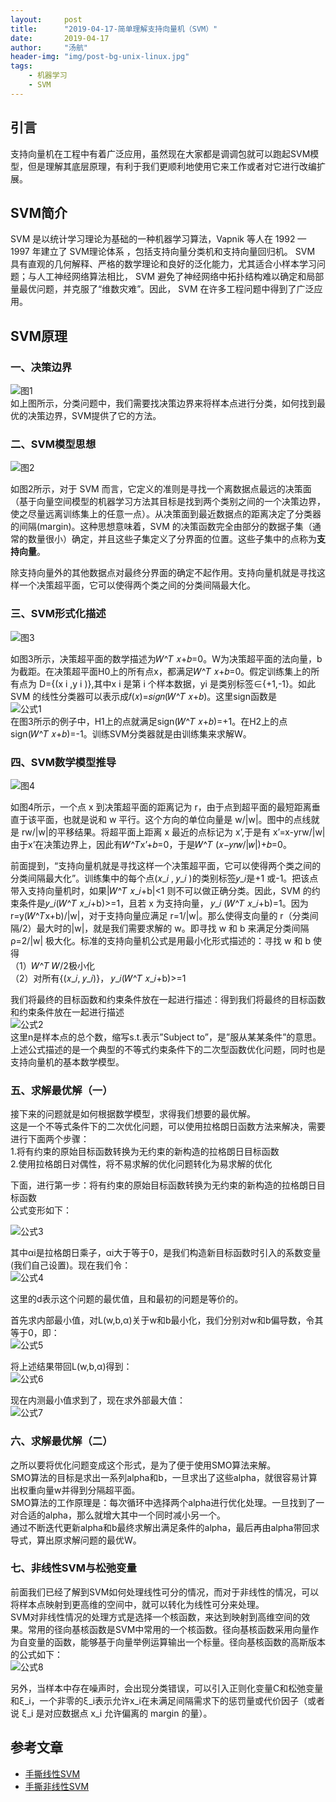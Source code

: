 ```yaml
---
layout:     post
title:      "2019-04-17-简单理解支持向量机（SVM）"
date:       2019-04-17
author:     "汤航"
header-img: "img/post-bg-unix-linux.jpg"
tags:
    - 机器学习
    - SVM
---
```


## 引言

支持向量机在工程中有着广泛应用，虽然现在大家都是调调包就可以跑起SVM模型，但是理解其底层原理，有利于我们更顺利地使用它来工作或者对它进行改编扩展。

## SVM简介

SVM 是以统计学习理论为基础的一种机器学习算法，Vapnik 等人在 1992 — 1997 年建立了 SVM理论体系 ，包括支持向量分类机和支持向量回归机。 SVM 具有直观的几何解释、严格的数学理论和良好的泛化能力，尤其适合小样本学习问题；与人工神经网络算法相比， SVM 避免了神经网络中拓扑结构难以确定和局部量最优问题，并克服了“维数灾难”。因此， SVM 在许多工程问题中得到了广泛应用。

## SVM原理

### 一、决策边界
![图1](/Blog-Share/img/1904/02/thang/1.png)  
如上图所示，分类问题中，我们需要找决策边界来将样本点进行分类，如何找到最优的决策边界，SVM提供了它的方法。

### 二、SVM模型思想

![图2](/Blog-Share/img/1904/02/thang/2.png)  

如图2所示，对于 SVM 而言，它定义的准则是寻找一个离数据点最远的决策面（基于向量空间模型的机器学习方法其目标是找到两个类别之间的一个决策边界，使之尽量远离训练集上的任意一点）。从决策面到最近数据点的距离决定了分类器的间隔(margin)。这种思想意味着，SVM 的决策函数完全由部分的数据子集（通常的数量很小）确定，并且这些子集定义了分界面的位置。这些子集中的点称为**支持向量**。  

除支持向量外的其他数据点对最终分界面的确定不起作用。支持向量机就是寻找这样一个决策超平面，它可以使得两个类之间的分类间隔最大化。

### 三、SVM形式化描述

![图3](/Blog-Share/img/1904/02/thang/3.png)

如图3所示，决策超平面的数学描述为𝑊^𝑇 𝑥+𝑏=0。W为决策超平面的法向量，b为截距。在决策超平面H0上的所有点x，都满足𝑊^𝑇 𝑥+𝑏=0。假定训练集上的所有点为 D={(x i ,y i )},其中x i 是第 i 个样本数据，yi 是类别标签∈{+1,-1}。如此 SVM 的线性分类器可以表示成𝑓(𝑥)=𝑠𝑖𝑔𝑛(𝑊^𝑇 𝑥+𝑏)。这里sign函数是    
![公式1](/Blog-Share/img/1904/02/thang/t1.png)  
在图3所示的例子中，H1上的点就满足sign(𝑊^𝑇 𝑥+𝑏)=+1。在H2上的点sign(𝑊^𝑇 𝑥+𝑏)=-1。训练SVM分类器就是由训练集来求解W。

### 四、SVM数学模型推导

![图4](/Blog-Share/img/1904/02/thang/4.png)

如图4所示，一个点 x 到决策超平面的距离记为 r，由于点到超平面的最短距离垂直于该平面，也就是说和 w 平行。这个方向的单位向量是 w/|w|。图中的点线就是 rw/|w|的平移结果。将超平面上距离 x 最近的点标记为 x’,于是有 x’=x-yrw/|w|由于x’在决策边界上，因此有𝑊^𝑇x’+𝑏=0，于是𝑊^𝑇 (𝑥−𝑦𝑟𝑤/|𝑤|)+𝑏=0。  

前面提到，“支持向量机就是寻找这样一个决策超平面，它可以使得两个类之间的分类间隔最大化”。训练集中的每个点(𝑥_𝑖 , 𝑦_𝑖 )的类别标签𝑦_𝑖是+1 或-1。把该点带入支持向量机时，如果|𝑊^𝑇 𝑥_𝑖+b|<1 则不可以做正确分类。因此，SVM 的约束条件是𝑦_𝑖(𝑊^𝑇 𝑥_𝑖+b)>=1，且若 x 为支持向量， 𝑦_𝑖 (𝑊^𝑇 𝑥_𝑖+b)=1。因为 r=y(𝑊^𝑇x+b)/|w|，对于支持向量应满足 r=1/|w|。那么使得支向量的 r（分类间隔/2）最大时的|w|，就是我们需要求解的 w。即寻找 w 和 b 来满足分类间隔 ρ=2/|w| 极大化。标准的支持向量机公式是用最小化形式描述的：寻找 w 和 b 使得  
（1）𝑊^𝑇 𝑊/2极小化  
（2）对所有{(𝑥_𝑖, 𝑦_𝑖)}， 𝑦_𝑖(𝑊^𝑇 𝑥_𝑖+b)>=1  
  
我们将最终的目标函数和约束条件放在一起进行描述：得到我们将最终的目标函数和约束条件放在一起进行描述  
![公式2](/Blog-Share/img/1904/02/thang/t2.png)  
这里n是样本点的总个数，缩写s.t.表示”Subject to”，是”服从某某条件”的意思。上述公式描述的是一个典型的不等式约束条件下的二次型函数优化问题，同时也是支持向量机的基本数学模型。

### 五、求解最优解（一）  

接下来的问题就是如何根据数学模型，求得我们想要的最优解。  
这是一个不等式条件下的二次优化问题，可以使用拉格朗日函数方法来解决，需要进行下面两个步骤：  
  1.将有约束的原始目标函数转换为无约束的新构造的拉格朗日目标函数  
  2.使用拉格朗日对偶性，将不易求解的优化问题转化为易求解的优化  
  
下面，进行第一步：将有约束的原始目标函数转换为无约束的新构造的拉格朗日目标函数  
公式变形如下：  

![公式3](/Blog-Share/img/1904/02/thang/t3.png)  
  
其中αi是拉格朗日乘子，αi大于等于0，是我们构造新目标函数时引入的系数变量(我们自己设置)。现在我们令：  
![公式4](/Blog-Share/img/1904/02/thang/t4.png)  
  
这里的d表示这个问题的最优值，且和最初的问题是等价的。  
  
首先求内部最小值，对L(w,b,α)关于w和b最小化，我们分别对w和b偏导数，令其等于0，即：  
![公式5](/Blog-Share/img/1904/02/thang/t5.png)  
  
将上述结果带回L(w,b,α)得到：  
![公式6](/Blog-Share/img/1904/02/thang/t6.png)  
  
现在内测最小值求到了，现在求外部最大值：  
![公式7](/Blog-Share/img/1904/02/thang/t7.png)  

### 六、求解最优解（二）

之所以要将优化问题变成这个形式，是为了便于使用SMO算法来解。  
SMO算法的目标是求出一系列alpha和b，一旦求出了这些alpha，就很容易计算出权重向量w并得到分隔超平面。  
SMO算法的工作原理是：每次循环中选择两个alpha进行优化处理。一旦找到了一对合适的alpha，那么就增大其中一个同时减小另一个。  
通过不断迭代更新alpha和b最终求解出满足条件的alpha，最后再由alpha带回求导式，算出原求解问题的最优W。  
  

### 七、非线性SVM与松弛变量  

前面我们已经了解到SVM如何处理线性可分的情况，而对于非线性的情况，可以将样本点映射到更高维的空间中，就可以转化为线性可分来处理。  
SVM对非线性情况的处理方式是选择一个核函数，来达到映射到高维空间的效果。常用的径向基核函数是SVM中常用的一个核函数。径向基核函数采用向量作为自变量的函数，能够基于向量举例运算输出一个标量。径向基核函数的高斯版本的公式如下：  
![公式8](/Blog-Share/img/1904/02/thang/t8.png)  
  
另外，当样本中存在噪声时，会出现分类错误，可以引入正则化变量C和松弛变量和ξ_i，一个非零的ξ_i表示允许x_i在未满足间隔需求下的惩罚量或代价因子（或者说 ξ_i 是对应数据点 x_i 允许偏离的 margin 的量）。    

## 参考文章
* [手撕线性SVM](https://blog.csdn.net/c406495762/article/details/78072313)
* [手撕非线性SVM](https://blog.csdn.net/c406495762/article/details/78158354)
